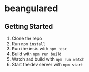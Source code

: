 beangulared
===========


## Getting Started

1. Clone the repo
1. Run `npm install`
1. Run the tests with `npm test`
1. Build with `npm run build`
1. Watch and build with `npm run watch`
1. Start the dev server with `npm start`
